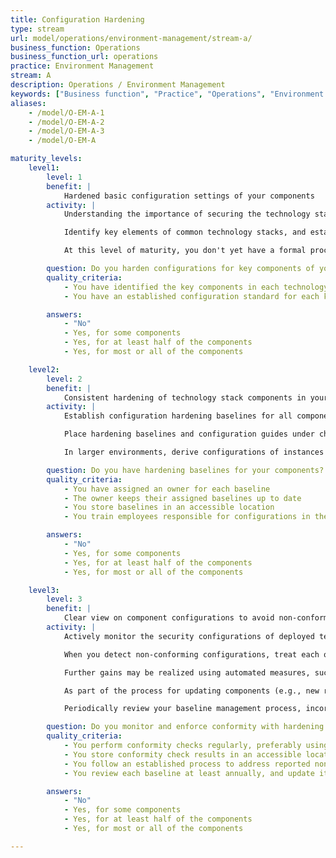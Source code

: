 ```yaml
---
title: Configuration Hardening
type: stream
url: model/operations/environment-management/stream-a/
business_function: Operations
business_function_url: operations
practice: Environment Management
stream: A
description: Operations / Environment Management
keywords: ["Business function", "Practice", "Operations", "Environment Management"]
aliases:
    - /model/O-EM-A-1
    - /model/O-EM-A-2
    - /model/O-EM-A-3
    - /model/O-EM-A

maturity_levels:
    level1:
        level: 1
        benefit: |
            Hardened basic configuration settings of your components
        activity: |
            Understanding the importance of securing the technology stacks you're using, apply secure configuration to stack elements, based on readily available guidance (e.g., open source projects, vendor documentation, blog articles). When your teams develop configuration guidance for their applications, based on trial-and-error and information gathered by team members, encourage them to share their learnings across the organization.

            Identify key elements of common technology stacks, and establish configuration standards for those, based on teams' experiences of what works.

            At this level of maturity, you don't yet have a formal process for managing configuration baselines. Configurations may not be applied consistently across applications and deployments, and monitoring of conformance is likely absent.

        question: Do you harden configurations for key components of your technology stacks?
        quality_criteria:
            - You have identified the key components in each technology stack used
            - You have an established configuration standard for each key component

        answers:
            - "No"
            - Yes, for some components
            - Yes, for at least half of the components
            - Yes, for most or all of the components

    level2:
        level: 2
        benefit: |
            Consistent hardening of technology stack components in your organization
        activity: |
            Establish configuration hardening baselines for all components in each technology stack used. To assist with consistent application of the hardening baselines, develop configuration guides for the components. Require product teams to apply configuration baselines to all new systems, and to existing systems when practicable.

            Place hardening baselines and configuration guides under change management, and assign an owner to each. Owners have ongoing responsibility to keep them up-to-date, based on evolving best practices or changes to the relevant components (e.g., version updates, new features).

            In larger environments, derive configurations of instances from a locally maintained master, with relevant configuration baselines applied. Employ automated tools for hardening configurations.

        question: Do you have hardening baselines for your components?
        quality_criteria:
            - You have assigned an owner for each baseline
            - The owner keeps their assigned baselines up to date
            - You store baselines in an accessible location
            - You train employees responsible for configurations in these baselines

        answers:
            - "No"
            - Yes, for some components
            - Yes, for at least half of the components
            - Yes, for most or all of the components

    level3:
        level: 3
        benefit: |
            Clear view on component configurations to avoid non-conformities
        activity: |
            Actively monitor the security configurations of deployed technology stacks, performing regular checks against established baselines. Ensure results of configuration checks are readily available, through published reports and dashboards.

            When you detect non-conforming configurations, treat each occurrence as a security finding, and manage corrective actions within your established Defect Management practice.

            Further gains may be realized using automated measures, such as "self-healing" configurations and security information and event management (SIEM) alerts.

            As part of the process for updating components (e.g., new releases, vendor patches), review corresponding baselines and configuration guides, updating them as needed to maintain their relevance and accuracy. Review other baselines and configuration guides at least annually.

            Periodically review your baseline management process, incorporating feedback and lessons learned from teams applying and maintaining configuration baselines and configuration guides.

        question: Do you monitor and enforce conformity with hardening baselines?
        quality_criteria:
            - You perform conformity checks regularly, preferably using automation
            - You store conformity check results in an accessible location
            - You follow an established process to address reported non-conformities
            - You review each baseline at least annually, and update it when required

        answers:
            - "No"
            - Yes, for some components
            - Yes, for at least half of the components
            - Yes, for most or all of the components

---
```

